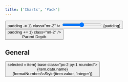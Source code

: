 ```yaml
---
title: ['Charts', 'Pack']
---
```


<script lang="ts">
	import { onMount } from 'svelte';
	import { cubicOut } from 'svelte/easing';
	import { fade } from 'svelte/transition';
	import { hierarchy } from 'd3-hierarchy';
	import { scaleSequential, scaleOrdinal } from 'd3-scale';
	import * as chromatic from 'd3-scale-chromatic';
	import { hsl } from 'd3-color';

	import { mdiChevronLeft, mdiChevronRight } from '@mdi/js';

	import { Breadcrumb, Button, Field, Tabs, Tab } from 'svelte-ux';
	import { formatNumberAsStyle } from 'svelte-ux/utils/number';

	import Chart, { Svg } from '$lib/components/Chart.svelte';
	import Group from '$lib/components/Group.svelte';
	import Circle from '$lib/components/Circle.svelte';
	import Pack from '$lib/components/Pack.svelte';
	import Zoom from '$lib/components/Zoom.svelte';

	import { findAncestor } from '$lib/utils/hierarchy';

	import Preview from '$lib/docs/Preview.svelte';

	import { complexData } from './data/hierarchy';

	const complexHierarchy = hierarchy(complexData)
		.sum((d) => d.value)
		.sort((a, b) => b.value - a.value);

	let colorBy = 'parent';

	let padding = 3;
	let selected;
	let zoom;

	$: if (zoom && selected) {
		zoom.zoomTo({ x: selected.x, y: selected.y }, { x: selected.r * 2, y: selected.r * 2 })
	}

	const sequentialColor = scaleSequential([4, -1], chromatic.interpolateGnBu)
	// filter out hard to see yellow and green
	const ordinalColor = scaleOrdinal(chromatic.schemeSpectral[9].filter(c => hsl(c).h < 60 || hsl(c).h > 90))
	// const ordinalColor = scaleOrdinal(chromatic.schemeCategory10)

	function getNodeColor(node, colorBy) {
		switch (colorBy) {
			case 'children':
				return node.children ? '#ccc' : '#ddd'
			case 'depth':
				return sequentialColor(node.depth);
			case 'parent':
				const colorParent = findAncestor(node, n => n.depth === 1)
				return colorParent ? hsl(ordinalColor((colorParent).data.name)).brighter(node.depth * .3) : '#ddd'
		}
	}

	onMount(() => {
		// Set root initially.  Wait for Tree to mount so layout is set
		selected = complexHierarchy; // select root initially
	})
</script>

<div class="grid grid-flow-col gap-4 mb-4">
	<div class="grid grid-cols-[2fr,1fr,1fr] gap-2">
		<Field label="Padding" let:id>
			<Button icon={mdiChevronLeft} on:click={() => padding -= 1} class="mr-2" />
			<input type="range" bind:value={padding} min={0} max={50} {id} class="h-6 w-full" /> <span class="ml-4 text-sm text-black/50">{padding}</span>
			<Button icon={mdiChevronRight} on:click={() => padding += 1} class="ml-2" />
		</Field>
		<Field label="Color By">
			<Tabs bind:selected={colorBy} contained class="w-full">
				<div class="tabList w-full border h-8">
					<Tab value="parent">Parent</Tab>
					<Tab value="depth">Depth</Tab>
				</div>
			</Tabs>
		</Field>
	</div>
</div>

## General

<Preview>
	<Breadcrumb items={selected?.ancestors().reverse() ?? []}>
		<Button slot="item" let:item on:click={() => selected = item} base class="px-2 py-1 rounded">
			<div class="text-left">
				<div class="text-sm">{item.data.name}</div>
				<div class="text-xs text-black/50">{formatNumberAsStyle(item.value, 'integer')}</div>
			</div>
		</Button>
	</Breadcrumb>
	<div class="h-[600px] p-4 border rounded overflow-hidden">
		<Chart data={complexHierarchy}>
			<Svg>
				<Zoom bind:this={zoom} let:scale tweened={{ duration: 800, easing: cubicOut }} disablePointer on:click={() => selected = complexHierarchy}>
						<Pack {padding} let:nodes>
							{#each nodes as node}
								<Group x={node.x} y={node.y} on:click={(e) => { e.stopPropagation(); selected = node }} class="cursor-pointer hover:contrast-[1.2]">
									{@const nodeColor = getNodeColor(node, colorBy)}
									<Circle
										r={node.r}
										stroke={hsl(nodeColor).darker(colorBy === 'children' ? 0.5 : 1)}
										fill={nodeColor}
										rx={5}
									/>
								</Group>
							{/each}
							<!-- Show text on top of all circles -->
							{#each selected ? (selected.children ?? [selected]) : [] as node (node.data.name + node.depth)}
								{@const fontSize = 1 / scale.x}
								<g in:fade|local>
									<text
										x={node.x}
										y={node.y}
										dy={fontSize * 8}
										class="stroke-white/70"
										style="font-size: {fontSize}rem; text-anchor: middle; pointer-events: none; paint-order: stroke; stroke-width: {fontSize * 2}px"
									>
										{node.data.name}
									</text>
								</g>
							{/each}
						</Pack>
				</Zoom>
			</Svg>
		</Chart>
	</div>
</Preview>

